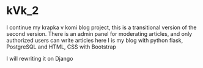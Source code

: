 # kVk_2
I continue my krapka v komi blog project, this is a transitional version of the second version. There is an admin panel for moderating articles, and only authorized users can write articles here
I is my blog with python flask, PostgreSQL and HTML, CSS with Bootstrap 

I will rewriting it on Django

